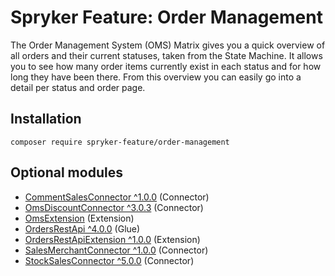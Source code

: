 # Spryker Feature: Order Management

The Order Management System (OMS) Matrix gives you a quick overview of all orders and their current statuses, taken from the State Machine. It allows you to see how many order items currently exist in each status and for how long they have been there. From this overview you can easily go into a detail per status and order page.

## Installation

```
composer require spryker-feature/order-management
```

## Optional modules
- [CommentSalesConnector ^1.0.0](https://github.com/spryker/comment-sales-connector) (Connector)
- [OmsDiscountConnector ^3.0.3](https://github.com/spryker/oms-discount-connector) (Connector)
- [OmsExtension](https://github.com/spryker/oms-extension) (Extension)
- [OrdersRestApi ^4.0.0](https://github.com/spryker/orders-rest-api) (Glue)
- [OrdersRestApiExtension ^1.0.0](https://github.com/spryker/orders-rest-api-extension) (Extension)
- [SalesMerchantConnector ^1.0.0](https://github.com/spryker/sales-merchant-connector) (Connector)
- [StockSalesConnector ^5.0.0](https://github.com/spryker/stock-sales-connector) (Connector)
